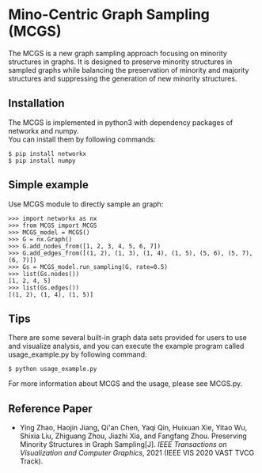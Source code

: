 # Mino-Centric Graph Sampling (MCGS)
The MCGS is a new graph sampling approach focusing on minority structures in graphs. 
It is designed to preserve minority structures in sampled graphs while balancing the
preservation of minority and majority structures and suppressing the generation of
new minority structures.

## Installation
The MCGS is implemented in python3 with dependency packages of networkx and numpy.  
You can install them by following commands:
```
$ pip install networkx
$ pip install numpy
```

## Simple example
Use MCGS module to directly sample an graph:
```
>>> import networkx as nx
>>> from MCGS import MCGS
>>> MCGS_model = MCGS()
>>> G = nx.Graph()
>>> G.add_nodes_from([1, 2, 3, 4, 5, 6, 7])
>>> G.add_edges_from([(1, 2), (1, 3), (1, 4), (1, 5), (5, 6), (5, 7), (6, 7)])
>>> Gs = MCGS_model.run_sampling(G, rate=0.5)
>>> list(Gs.nodes())
[1, 2, 4, 5]
>>> list(Gs.edges())
[(1, 2), (1, 4), (1, 5)]
```

## Tips
There are some several built-in graph data sets provided for users to use and 
visualize analysis, and you can execute the example program called usage_example.py 
by following command:
```
$ python usage_example.py
```

For more information about MCGS and the usage, please see MCGS.py.

## Reference Paper
+ Ying Zhao, Haojin Jiang, Qi'an Chen, Yaqi Qin, Huixuan Xie, Yitao Wu, Shixia Liu,
Zhiguang Zhou, Jiazhi Xia, and Fangfang Zhou. Preserving Minority Structures in
Graph Sampling[J]. *IEEE Transactions on Visualization and Computer Graphics*,
2021 (IEEE VIS 2020 VAST TVCG Track).